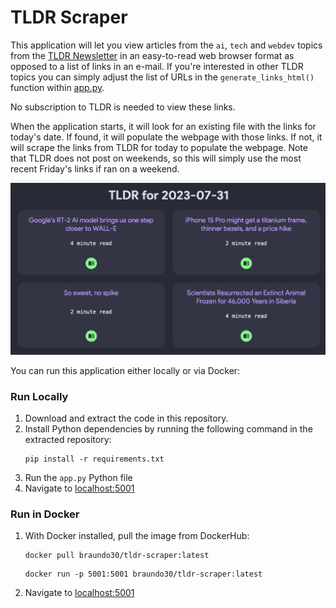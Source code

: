 # TLDR Scraper

This application will let you view articles from the `ai`, `tech` and `webdev` topics from the [TLDR Newsletter](www.tldr.tech) in an easy-to-read web browser format as opposed to a list of links in an e-mail. If you're interested in other TLDR topics you can simply adjust the list of URLs in the `generate_links_html()` function within [app.py](app.py).

No subscription to TLDR is needed to view these links.

When the application starts, it will look for an existing file with the links for today's date. If found, it will populate the webpage with those links. If not, it will scrape the links from TLDR for today to populate the webpage. Note that TLDR does not post on weekends, so this will simply use the most recent Friday's links if ran on a weekend.

![](assets/screenshot.png)

You can run this application either locally or via Docker:

### Run Locally
1. Download and extract the code in this repository.
2. Install Python dependencies by running the following command in the extracted repository:
    ```
    pip install -r requirements.txt
    ```
3. Run the `app.py` Python file
4. Navigate to [localhost:5001](localhost:5001)


### Run in Docker
1. With Docker installed, pull the image from DockerHub:

    ```
    docker pull braundo30/tldr-scraper:latest
    ```

    ```
    docker run -p 5001:5001 braundo30/tldr-scraper:latest
    ```

2. Navigate to [localhost:5001](localhost:5001)

